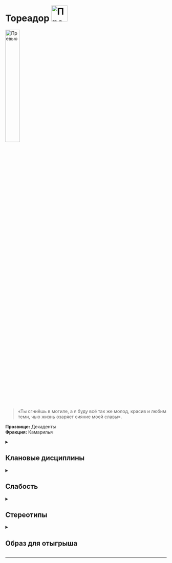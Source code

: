  
# Тореадор <img src="https://cdn.discordapp.com/attachments/1374311310501875752/1429078127082078378/1024px-Toreador_symbol.png?ex=68f4d438&is=68f382b8&hm=925a04eb5a0036dde364e90b270744a12298be2e306d5aef8b16dfc03ccb6395" width="50" alt="Превью">

<img src="https://cdn.discordapp.com/attachments/1374311310501875752/1429064620030558319/43d9c29dbce05aa5938cbda8860a23aa.jpg?ex=68f4c7a4&is=68f37624&hm=623c6dd0838e0f770c94d712a7ff90a1c9d4c289854fdc3a563501d51c3423df" width="30%" alt="Превью">

> «Ты сгниёшь в могиле, а я буду всё так же молод, красив и любим теми, чью жизнь озаряет сияние моей славы».

**Прозвище:** Декаденты\
**Фракция:** Камарилья

<details>
  <summary> <h2> Клановые дисциплины </h2> </summary>

 <details> 
  <summary> Ясновидение </summary>

  > Ясновидение наделяет персонажа сверхъестественным восприятием


  </details>

  <details> 
  <summary> <h3> Стремительность </h3>  </summary>

  > Наделяет Сородичей сверхъестественной скоростью.

**Использование:**
- Каждый пункт Стремительности увеличивает пул любых проверок ловкости на один d10.
- Как вариант, в начале хода персонаж может потратить пункты крови (вплоть до максимума, равного показателю Стремительности) в обмен на равное количество дополнительных действий в ход.
- Обратите внимание, что количество потраченных пунктов крови в данном случае не ограничивается пределом траты крови в ход.
- При этом каждое дополнительное действие означает, что пул проверок ловкости персонажа в этот ход получит на один дополнительный d10 меньше.

**Ограничения:**
- Все дополнительные действия должны быть физическими (т. е. Стремительность не позволяет персонажу, например, несколько раз за ход использовать Доминирование).
- Осуществить дополнительные действия персонаж сможет только после того, как все остальные участники сражения завершат свой ход.
- Очерёдность первого действия, как обычно, определяется проверкой инициативы.

**Особенности:**
- Если персонаж, не владеющий Стремительностью, совершает несколько действий за один ход, он будет вынужден разделить между ними заранее определённый пул d10 (см. стр. 265).
- Персонаж, обладающий Стремительностью, может совершать свои дополнительные действия (включая перемещение) без ограничений, присущих множественным действиям, используя отдельный, полный пул для каждого дополнительного действия.
- Тем не менее, дополнительные действия, полученные благодаря Стремительности, нельзя разделить на несколько множественных.

  </details>


 <details> 
  <summary> <h3> Величие </h3>  </summary>

> Величие — это Дисциплина, которая позволяет манипулировать эмоциями. Обладающие ею вампиры способны вселять страстное рвение и бессознательный ужас как в смертных, так и в вампиров

   <details> 
  <summary> • Благоговение  </summary>

> Когда вампир активирует эту силу, окружающих внезапно охватывает желание сблизиться с ним и прислушаться к его точке зрения. Благоговение исключительно полезно в деле управления толпой: жертвы этой силы не просто прислушаются к высказанному вампиром мнению, но и с большой вероятностью примут его. Даже если в толпе найдутся упорствующие, они очень скоро обнаружат, что находятся в меньшинстве. Благоговение может превратить неуверенность и колебания толпы в поддержку ещё до того, как оппоненты успеют понять, что дело оборачивается не в их пользу.

Несмотря на интенсивность воздействия, те, кто испытывает благоговение, не теряют ни рассудка, ни чувства самосохранения. Если вампир покинет место действия или если оставаться рядом с ним станет слишком опасно, чары немедленно развеются. Впрочем, испытав благоговение, окружающие запомнят это ощущение — это облегчит задачу в следующий раз, когда вампиру придётся иметь дело с той же публикой.


**Использование:**  Персонаж тратит пункт крови и проходит проверку обаяния + исполнения (сложность 7). Количество жертв Благоговения зависит от количества полученных в результате проверки успехов (см. таблицу). Если жертв меньше, чем присутствующих, первыми поддаются те, чей показатель воли ниже. Сила действует до конца сцены или до тех пор, пока персонаж сам не захочет прекратить её действие.

```
Результат | Охват
1 успех | Одна жертва
2 успеха | Две жертвы
3 успеха | Шесть жертв
4 успеха | 20 жертв
5+ успехов | Вся публика — аудитория, толпа и т. д.
```

**Ограничение** Жертвы этой силы могут использовать пункты воли, чтобы сопротивляться воздействию Благоговения, но, пока вампир находится поблизости, им придётся тратить по одному пункту воли в каждой сцене. Как только жертва потратит столько же пунктов воли, сколько персонаж получил в результате проверки активации силы, она полностью избавляется от воздействия Благоговения и становится невосприимчивой к этой силе до окончания ночи.

**Проверка** обаяния + исполнения

**Сложность** 7

  </details>

  <details> 
  <summary> •• Устрашающий взор  </summary>

> Конечно, все Сородичи могут пугать окружающих, демонстрируя свою вампирскую природу: выпуская когти, скаля клыки, бросая зловещие взгляды и хищно шипя, но эта сила позволяет усилить эффект, вызвав у жертвы приступ безумного ужаса, обратив её в паническое бегство или ввергнув в ступор. Устрашающий взор никого не оставит равнодушным.

**Использование:** Правила: персонаж проходит проверку обаяния + запугивания (со сложностью, равной смекалке + смелости жертвы). В случае успеха запугивание срабатывает, а в случае неудачи жертве становится не по себе, но не настолько, чтобы это возымело какой‑нибудь особый эффект.
Если успехов будет больше двух, жертва бежит, охваченная ужасом; если бежать некуда, жертва начнёт ломиться в двери, царапать стены и рыть землю, лишь бы не встречаться взглядом с тем, кто её так напугал.
Кроме того, каждый успех до конца следующего хода снижает пул всех проверок жертвы на один d10.

**Подсказка** Обратите внимание, что вампир при желании может сделать проверку активации силы [продолжительным действием]() и каждый ход набирать всё новые и новые успехи, пока окончательно не подавит волю жертвы: как только пул её проверок уменьшится настолько, что она не сможет предпринять ни одного действия, она просто скорчится на земле, рыдая от ужаса, не в силах заставить себя пошевелить хоть пальцем. В случае неудачи в процессе этой продолжительной проверки персонаж теряет все накопленные успехи. При желании он может начать заново хоть на следующий ход, но до того момента жертва получит возможность действовать как обычно.
Провал означает, что жертва не впечатлена потугами вампира произвести устрашающее впечатление. Возможно, она даже решит, что тот попросту смешон. Как бы то ни было, эта жертва до конца истории становится невосприимчивой ко всем проявлениям Величия персонажа.

**Ограничение** Персонаж может использовать устрашающий взор один раз за ход, а целью этой силы одновременно может быть только одна жертва. 

**Проверка** обаяния + запугивания

**Сложность** смекалка + смелость жертвы

  </details>


  <details> 
  <summary> ••• Очарование  </summary>

> Эта сила превращает окружающих в верных слуг вампира, исполняющих каждое его желание, руководствуясь чувством истинной и крепкой привязанности. Поскольку на всё, что они делают, очарованные слуги идут совершенно сознательно, а их разум и волю ничто не подавляет, жертвы сохраняют свою индивидуальность, самостоятельность и мыслительные способности.

**Использование:** Персонаж тратит пункт крови и проходит проверку привлекательности + эмпатии (со сложностью, равной запасу пунктов воли жертвы); продолжительность очарования зависит от количества полученных успехов (см. таблицу). Обратите внимание, что жертва может тратить пункты воли, чтобы сопротивляться воздействию Очарования, как и в случае с другими силами Величия. При желании рассказчик может заменить трату пункта воли проверкой воли, чтобы вампир никогда не знал точно, насколько надёжна его власть над жертвой. Вампир может использовать эту силу против выбранной жертвы повторно, но только после того, как та окончательно освободится от предыдущего Очарования — в противном случае сила просто не сработает.

```
Результат | Длительность
Провал | Жертва невосприимчива к очарованию этого вампира до конца истории
Неудача | Жертва невосприимчива к очарованию этого вампира до конца ночи
1 успех | Один час
2 успеха | Один день
3 успеха | Одна неделя
4 успеха | Один месяц
5+ успехов | Один год
```

**Ограничение** И хотя со слугами, сохраняющими собственную личность и живость мысли, иметь дело куда приятнее, чем с безвольными болванами, созданными при помощи Доминирования, они не лишены своих недостатков. Во‑первых, вампир не контролирует их поведение и не может предсказать, как слуга отреагирует на тот или иной приказ. Во‑вторых, эта сила действует временно, и это может доставить массу проблем, если об этом заранее не позаботиться: к тому моменту, как очарование рассеивается, мудрый Сородич либо избавляется от исчерпавших свою полезность слуг, либо привязывает их к себе более крепко и надёжно — при помощи уз крови.

**Проверка** привлекательности + эмпатии

**Сложность** запас пунктов воли жертвы


  </details>

</details>

</details>

<details> 
  <summary> <h2> Слабость </h2> </summary>
  
Когда персонаж-тореадор переживает некое действительно прекрасное ощущение — например, видит очень красивого человека, потрясающую картину или восхитительный рассвет, — он должен пройти проверку самоконтроля или инстинктов (сложность 6). Неудача означает, что персонаж замирает, охваченный восторгом. В этом состоянии персонаж пребывает до конца сцены, и единственное, что он способен делать, — это восхищаться и комментировать свои ощущения. Если источник переживания перестаёт воздействовать на персонажа (скрывается из виду, разрушается и т. п.), восторг стихает, и персонаж может действовать как обычно.

Обратите внимание, что замерший тореадор не может ни шевелиться, ни даже защищаться, если его атакуют, но если персонаж получает повреждение, он может попытаться стряхнуть оцепенение — для этого он вновь должен пройти проверку самоконтроля или инстинктов со сложностью 6.

</details>

<details> 
  <summary> <h2> Стереотипы </h2> </summary>

**Что клан думает о вампирских сообществах?**
  - о Комарилье: 
  - о Шабаше: 
  - об Анархах: 

**Что клан думает о других кланах и что другие кланы думают о них?**

  
  ```
                                                Что думает клан о других кланах                                            Что думают другие кланы об Вентру
---------------------------------------------------------------------------------------------------------------------------------------------------------------------------

                                                                                     Камарилья

---------------------------------------------------------------------------------------------------------------------------------------------------------------------------
Вентру                            
---------------------------------------------------------------------------------------------------------------------------------------------------------------------------
Гангрел                          
---------------------------------------------------------------------------------------------------------------------------------------------------------------------------     
Малкавиане                       
---------------------------------------------------------------------------------------------------------------------------------------------------------------------------
Носферату                        
---------------------------------------------------------------------------------------------------------------------------------------------------------------------------
Тореадор                         
---------------------------------------------------------------------------------------------------------------------------------------------------------------------------
Тремер                            
---------------------------------------------------------------------------------------------------------------------------------------------------------------------------

                                                                                            Шабаш

---------------------------------------------------------------------------------------------------------------------------------------------------------------------------

Лассомбра                      
---------------------------------------------------------------------------------------------------------------------------------------------------------------------------
Цимисхи                         
---------------------------------------------------------------------------------------------------------------------------------------------------------------------------

                                                                                          Независимые

---------------------------------------------------------------------------------------------------------------------------------------------------------------------------
Каитифы                         
---------------------------------------------------------------------------------------------------------------------------------------------------------------------------
Ассамиты                        
---------------------------------------------------------------------------------------------------------------------------------------------------------------------------
Джованни                        
---------------------------------------------------------------------------------------------------------------------------------------------------------------------------
Последователи Сета               
---------------------------------------------------------------------------------------------------------------------------------------------------------------------------
Равнос                          
---------------------------------------------------------------------------------------------------------------------------------------------------------------------------

```

</details>


<details> 
  <summary> <h2> Образ для отыгрыша </h2> </summary>

  <details> 
  <summary> Экспозиция  </summary>
    
С точки зрения некоторых Сородичей после захода солнца в мир приходит тьма, под покровом которой сокрыт вечный и чудесный мир, наполненный красотой и ужасами, подлыми интригами и изощрёнными наслаждениями, глубочайшими из чувств и презреннейшими из страстей. Мир, окрашенный в алый цвет крови. Эти Сородичи — вампиры клана Тореадор, и они убеждены, что вечная жизнь есть вечность бесконечных удовольствий.
Естественно, перед всяким, кто разделяет такой подход к бессмертию, стоит риск пресыщения и — вслед за ним — неизбежного разочарования. Со временем вампиры клана Тореадор либо впадают в апатию, либо начинают бороться со скукой, играя в политические игры, либо становятся рабами излишеств, порой превращаясь в настоящих чудовищ, готовых погрузиться в бездну самых невообразимых пороков, чтобы уловить хотя бы отблеск былых чувств.
Сородичи клана Тореадор традиционно сохраняют самую тесную связь с миром смертных, и тому есть масса причин: кому‑то нравится ощущать биение жизни, кому‑то — собирать вокруг себя толпы восторженных поклонников, а кому‑то — устанавливать модные тенденции, которые волей‑неволей приходится соблюдать даже Сородичам. Если послушать самих тореадоров, так они считают себя едва ли не музами, что покровительствуют искусствам и вдохновляют прозябающих в унынии смертных своей неземной красотой.
Культура клана Тореадор — это культура сибаритов, дилетантов и визионеров. Многие из них продолжают жить страстями своей прошлой, смертной жизни: кто‑то дарует Становление своим любовникам, кто‑то намеренно или забавы ради создаёт протеже, взгляды и убеждения которых бросают вызов всем традиционным представлениям клана о достойном потомстве.
У таких Сородичей, как правило, лишь два пути: короткий, навстречу гибели, и длинный — путь величия, потрясения основ и непоколебимого индивидуализма. Декаденты буквально фонтанируют новыми грандиозными замыслами, идеями и тенденциями, и Сородичи из других кланов нередко прислушиваются к их словам. Члены клана Тореадор прекрасно знают, как использовать общественное мнение себе во благо, и благодаря этой поддержке нередко становятся Принцами, Гарпиями и другими ключевыми фигурами вампирского сообщества.
    

</details>

  <details> 
  <summary> Внешний вид  </summary>
 Если у Вентру дорзо-бахато в плане статусности, то тут в силу выёбисточти. Дорогая брендовая одежда, лоск и стиль - даже если это вредит удобству

</details>

 <details> 
  <summary> Убежища </summary>

   Дорого и помпезно. Часто являются коллекционерами предметов искусств

</details>

 <details> 
  <summary> Биографии </summary>
   
Многие тореадоры свою смертную жизнь были связаны с высшим обществом или миром богемы. Многие из них до сих пор занимаются творческой и культурной деятельностью и пользуются немалым авторитетом среди своих коллег по цеху и участников различных субкультурных объединений. Среди членов клана есть актёры, певцы, музыканты, скульпторы, поэты, сценаристы, писатели и представители других творческих и околотворческих профессий (в первую очередь — меценатов и агентов).

</details>


</details>

</details>

-------------------------------------------------------------------------------------------------------------------------------------------------------------------------------------------------

